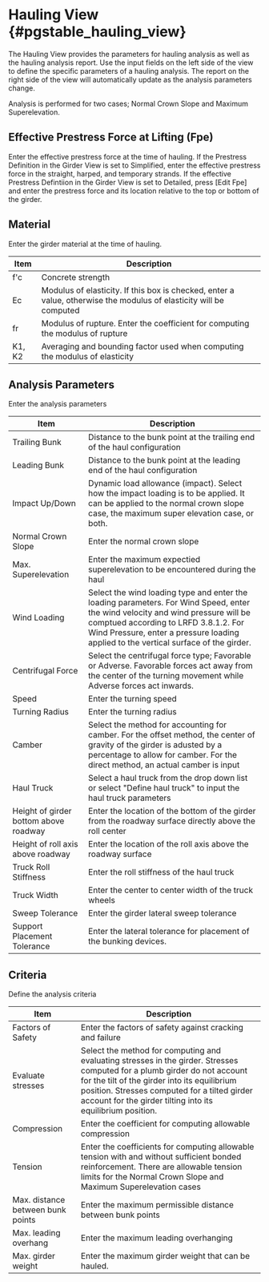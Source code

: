Hauling View {#pgstable_hauling_view}
=====================
The Hauling View provides the parameters for hauling analysis as well as the hauling analysis report. Use the input fields on the left side of the view to define the specific parameters of a hauling analysis. The report on the right side of the view will automatically update as the analysis parameters change.

Analysis is performed for two cases; Normal Crown Slope and Maximum Superelevation.

## Effective Prestress Force at Lifting (Fpe)
Enter the effective prestress force at the time of hauling. If the Prestress Definition in the Girder View is set to Simplified, enter the effective prestress force in the straight, harped, and temporary strands. If the effective Prestress Defintiion in the Girder View is set to Detailed, press [Edit Fpe] and enter the prestress force and its location relative to the top or bottom of the girder.

## Material
Enter the girder material at the time of hauling.

Item | Description
-----|---------------
f'c | Concrete strength
Ec  | Modulus of elasticity. If this box is checked, enter a value, otherwise the modulus of elasticity will be computed
fr   | Modulus of rupture. Enter the coefficient for computing the modulus of rupture
K1, K2 | Averaging and bounding factor used when computing the modulus of elasticity

## Analysis Parameters
Enter the analysis parameters

Item | Description
-----|-----------------
Trailing Bunk | Distance to the bunk point at the trailing end of the haul configuration
Leading Bunk | Distance to the bunk point at the leading end of the haul configuration
Impact Up/Down | Dynamic load allowance (impact). Select how the impact loading is to be applied. It can be applied to the normal crown slope case, the maximum super elevation case, or both.
Normal Crown Slope | Enter the normal crown slope
Max. Superelevation | Enter the maximum expectied superelevation to be encountered during the haul
Wind Loading | Select the wind loading type and enter the loading parameters. For Wind Speed, enter the wind velocity and wind pressure will be comptued according to LRFD 3.8.1.2. For Wind Pressure, enter a pressure loading applied to the vertical surface of the girder.
Centrifugal Force | Select the centrifugal force type; Favorable or Adverse. Favorable forces act away from the center of the turning movement while Adverse forces act inwards.
Speed | Enter the turning speed
Turning Radius | Enter the turning radius
Camber | Select the method for accounting for camber. For the offset method, the center of gravity of the girder is adusted by a percentage to allow for camber. For the direct method, an actual camber is input
Haul Truck | Select a haul truck from the drop down list or select "Define haul truck" to input the haul truck parameters
Height of girder bottom above roadway | Enter the location of the bottom of the girder from the roadway surface directly above the roll center
Height of roll axis above roadway | Enter the location of the roll axis above the roadway surface
Truck Roll Stiffness | Enter the roll stiffness of the haul truck
Truck Width | Enter the center to center width of the truck wheels
Sweep Tolerance | Enter the girder lateral sweep tolerance
Support Placement Tolerance | Enter the lateral tolerance for placement of the bunking devices.

## Criteria
Define the analysis criteria

Item | Description
-----|----------
Factors of Safety | Enter the factors of safety against cracking and failure
Evaluate stresses | Select the method for computing and evaluating stresses in the girder. Stresses computed for a plumb girder do not account for the tilt of the girder into its equilibrium position. Stresses computed for a tilted girder account for the girder tilting into its equilibrium position.
Compression | Enter the coefficient for computing allowable compression
Tension | Enter the coefficients for computing allowable tension with and without sufficient bonded reinforcement. There are allowable tension limits for the Normal Crown Slope and Maximum Superelevation cases
Max. distance between bunk points | Enter the maximum permissible distance between bunk points
Max. leading overhang | Enter the maximum leading overhanging
Max. girder weight | Enter the maximum girder weight that can be hauled.